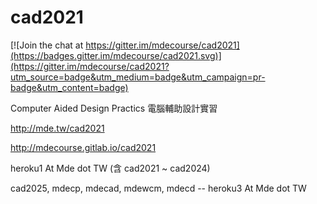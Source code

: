 # cad2021

[![Join the chat at https://gitter.im/mdecourse/cad2021](https://badges.gitter.im/mdecourse/cad2021.svg)](https://gitter.im/mdecourse/cad2021?utm_source=badge&utm_medium=badge&utm_campaign=pr-badge&utm_content=badge)

Computer Aided Design Practics 電腦輔助設計實習

http://mde.tw/cad2021

http://mdecourse.gitlab.io/cad2021

heroku1 At Mde dot TW (含 cad2021 ~ cad2024)

cad2025, mdecp, mdecad, mdewcm, mdecd -- heroku3 At Mde dot TW
